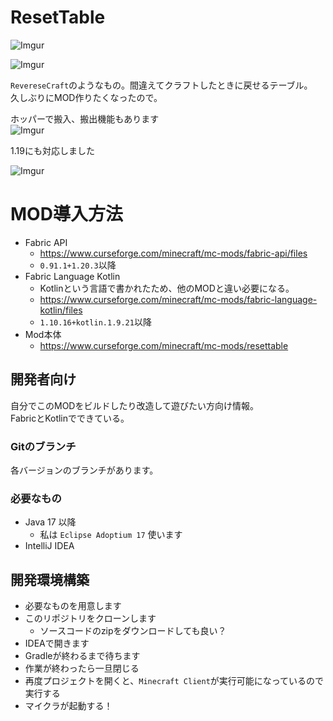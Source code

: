 # ResetTable

![Imgur](https://imgur.com/BfpHj2r.gif)

![Imgur](https://imgur.com/YXRxKIN.png)

`RevereseCraft`のようなもの。間違えてクラフトしたときに戻せるテーブル。  
久しぶりにMOD作りたくなったので。

ホッパーで搬入、搬出機能もあります  
![Imgur](https://imgur.com/eBSK2rK.png)

1.19にも対応しました

![Imgur](https://imgur.com/LaRQlxx.png)

# MOD導入方法

- Fabric API
  - https://www.curseforge.com/minecraft/mc-mods/fabric-api/files
  - `0.91.1+1.20.3`以降
- Fabric Language Kotlin
  - Kotlinという言語で書かれたため、他のMODと違い必要になる。
  - https://www.curseforge.com/minecraft/mc-mods/fabric-language-kotlin/files
  - `1.10.16+kotlin.1.9.21`以降
- Mod本体
  - https://www.curseforge.com/minecraft/mc-mods/resettable

## 開発者向け

自分でこのMODをビルドしたり改造して遊びたい方向け情報。  
FabricとKotlinでできている。

### Gitのブランチ

各バージョンのブランチがあります。

### 必要なもの

- Java 17 以降
  - 私は `Eclipse Adoptium 17` 使います
- IntelliJ IDEA

## 開発環境構築

- 必要なものを用意します
- このリポジトリをクローンします
    - ソースコードのzipをダウンロードしても良い？
- IDEAで開きます
- Gradleが終わるまで待ちます
- 作業が終わったら一旦閉じる
- 再度プロジェクトを開くと、`Minecraft Client`が実行可能になっているので実行する
- マイクラが起動する！